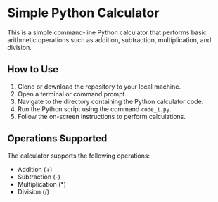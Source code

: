 # Simple Python Calculator

This is a simple command-line Python calculator that performs basic arithmetic operations such as addition, subtraction, multiplication, and division.

## How to Use

1. Clone or download the repository to your local machine.
2. Open a terminal or command prompt.
3. Navigate to the directory containing the Python calculator code.
4. Run the Python script using the command `code_1.py`.
5. Follow the on-screen instructions to perform calculations.

## Operations Supported

The calculator supports the following operations:

- Addition (+)
- Subtraction (-)
- Multiplication (*)
- Division (/)
